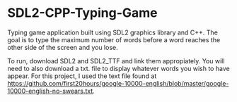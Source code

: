 # SDL2-CPP-Typing-Game
Typing game application built using SDL2 graphics library and C++. The goal is to type the maximum number of words before a word reaches the other side of the screen and you lose. 

To run, download SDL2 and SDL2_TTF and link them appropiately. You will need to also download a txt. file to display whatever words you wish to have appear. For this project, I used the text file found at https://github.com/first20hours/google-10000-english/blob/master/google-10000-english-no-swears.txt. 
